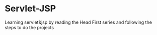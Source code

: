 # Servlet-JSP
Learning servlet&amp;jsp by reading the Head First series and following the steps to do the projects
